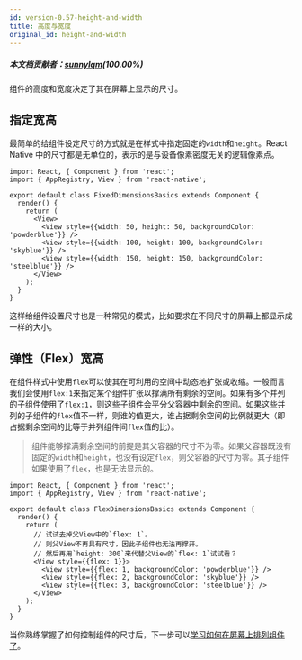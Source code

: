 ```yaml
---
id: version-0.57-height-and-width
title: 高度与宽度
original_id: height-and-width
---
```

##### 本文档贡献者：[sunnylqm](https://github.com/search?q=sunnylqm%40qq.com+in%3Aemail&type=Users)(100.00%)

组件的高度和宽度决定了其在屏幕上显示的尺寸。

## 指定宽高

最简单的给组件设定尺寸的方式就是在样式中指定固定的`width`和`height`。React Native 中的尺寸都是无单位的，表示的是与设备像素密度无关的逻辑像素点。

```ReactNativeWebPlayer
import React, { Component } from 'react';
import { AppRegistry, View } from 'react-native';

export default class FixedDimensionsBasics extends Component {
  render() {
    return (
      <View>
        <View style={{width: 50, height: 50, backgroundColor: 'powderblue'}} />
        <View style={{width: 100, height: 100, backgroundColor: 'skyblue'}} />
        <View style={{width: 150, height: 150, backgroundColor: 'steelblue'}} />
      </View>
    );
  }
}
```

这样给组件设置尺寸也是一种常见的模式，比如要求在不同尺寸的屏幕上都显示成一样的大小。

## 弹性（Flex）宽高

在组件样式中使用`flex`可以使其在可利用的空间中动态地扩张或收缩。一般而言我们会使用`flex:1`来指定某个组件扩张以撑满所有剩余的空间。如果有多个并列的子组件使用了`flex:1`，则这些子组件会平分父容器中剩余的空间。如果这些并列的子组件的`flex`值不一样，则谁的值更大，谁占据剩余空间的比例就更大（即占据剩余空间的比等于并列组件间`flex`值的比）。

> 组件能够撑满剩余空间的前提是其父容器的尺寸不为零。如果父容器既没有固定的`width`和`height`，也没有设定`flex`，则父容器的尺寸为零。其子组件如果使用了`flex`，也是无法显示的。

```ReactNativeWebPlayer
import React, { Component } from 'react';
import { AppRegistry, View } from 'react-native';

export default class FlexDimensionsBasics extends Component {
  render() {
    return (
      // 试试去掉父View中的`flex: 1`。
      // 则父View不再具有尺寸，因此子组件也无法再撑开。
      // 然后再用`height: 300`来代替父View的`flex: 1`试试看？
      <View style={{flex: 1}}>
        <View style={{flex: 1, backgroundColor: 'powderblue'}} />
        <View style={{flex: 2, backgroundColor: 'skyblue'}} />
        <View style={{flex: 3, backgroundColor: 'steelblue'}} />
      </View>
    );
  }
}
```

当你熟练掌握了如何控制组件的尺寸后，下一步可以[学习如何在屏幕上排列组件了](flexbox.md)。
